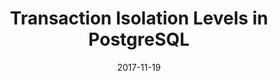 ---
id: dc001f2c-fe99-4303-b127-32f8ab9b2abd
title: Transaction Isolation Levels in PostgreSQL
date: 2017-11-19
tags: programming
image: 2017-11-19-transaction-isolation-levels-in-postgresql.png
---